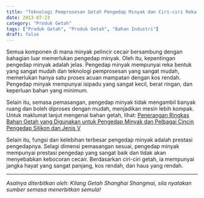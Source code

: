 ```yaml
---
title: "Teknologi Pemprosesan Getah Pengedap Minyak dan Ciri-ciri Reka Bentuk Cincin Pengedap"
date: 2013-07-23
category: "Produk Getah"
tags: ["Produk Getah", "Produk Getah", "Bahan Industri"]
draft: false
---
```


Semua komponen di mana minyak pelincir cecair bersambung dengan bahagian luar memerlukan pengedap minyak. Oleh itu, kepentingan pengedap minyak adalah jelas. Pengedap minyak mempunyai reka bentuk yang sangat mudah dan teknologi pemprosesan yang sangat mudah, memerlukan hanya satu proses acuan mampatan dengan kos rendah. Pengedap minyak mempunyai isipadu yang sangat kecil, berat ringan, dan keperluan bahan yang minimum.

Selain itu, semasa pemasangan, pengedap minyak tidak mengambil banyak ruang dan boleh diproses dengan mudah, menjadikan mesin lebih kompak. Untuk maklumat lanjut mengenai bahan getah, lihat: [Penerangan Ringkas Bahan Getah yang Digunakan untuk Pengedap Minyak dan Pelbagai Cincin Pengedap Silikon dan Jenis V](http://www.smpolymer.com/xiangjiaozhipin/181/)

Selain itu, fungsi dan kelebihan terbesar pengedap minyak adalah prestasi pengedapnya. Selagi dimensi pemasangan sesuai, pengedap minyak mempunyai prestasi pengedap yang sangat baik dan tidak akan menyebabkan kebocoran cecair. Berdasarkan ciri-ciri getah, ia mempunyai jangka hayat yang sangat panjang, kos rendah, dan haus yang rendah.

---

*Asalnya diterbitkan oleh: Kilang Getah Shanghai Shangmai, sila nyatakan sumber semasa menerbitkan semula!*